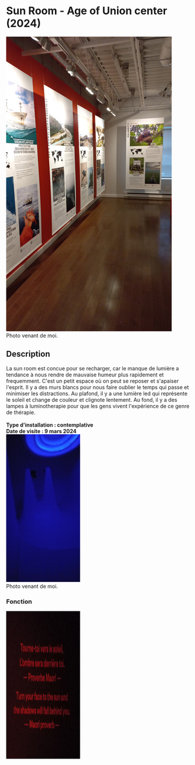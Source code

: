 # Sun Room - Age of Union center (2024)
![photo](media/lieu_expo_sun_room.jpg) <br>
Photo venant de moi.
## Description 
La sun room est concue pour se recharger, car le manque de lumière a tendance à nous rendre
de mauvaise humeur plus rapidement et frequemment. C'est un petit espace où on peut se reposer 
et s'apaiser l'esprit. Il y a des murs blancs pour nous faire oublier le temps qui passe et
minimiser les distractions. Au plafond, il y a une lumière led qui représente le soleil et
change de couleur et clignote lentement. Au fond, il y a des lampes à luminotherapie pour que
les gens vivent l'expérience de ce genre de thérapie. <br>
<br>
**Type d'installation : contemplative** <br>
**Date de visite : 9 mars 2024** <br>
<img src="media/vue_ensemble_salle.jpg" width="200" height="400"> <br>
Photo venant de moi.
### Fonction
<img src="media/fonction_citation.jpg" width="200" height="400">
